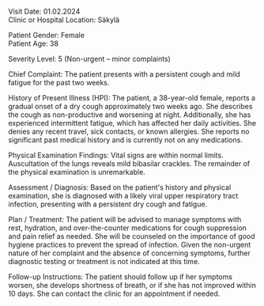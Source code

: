 Visit Date: 01.02.2024  
Clinic or Hospital Location: Säkylä  

Patient Gender: Female  
Patient Age: 38  

Severity Level: 5 (Non-urgent – minor complaints)

Chief Complaint: The patient presents with a persistent cough and mild fatigue for the past two weeks.

History of Present Illness (HPI): The patient, a 38-year-old female, reports a gradual onset of a dry cough approximately two weeks ago. She describes the cough as non-productive and worsening at night. Additionally, she has experienced intermittent fatigue, which has affected her daily activities. She denies any recent travel, sick contacts, or known allergies. She reports no significant past medical history and is currently not on any medications.

Physical Examination Findings: Vital signs are within normal limits. Auscultation of the lungs reveals mild bibasilar crackles. The remainder of the physical examination is unremarkable.

Assessment / Diagnosis: Based on the patient's history and physical examination, she is diagnosed with a likely viral upper respiratory tract infection, presenting with a persistent dry cough and fatigue.

Plan / Treatment: The patient will be advised to manage symptoms with rest, hydration, and over-the-counter medications for cough suppression and pain relief as needed. She will be counseled on the importance of good hygiene practices to prevent the spread of infection. Given the non-urgent nature of her complaint and the absence of concerning symptoms, further diagnostic testing or treatment is not indicated at this time.

Follow-up Instructions: The patient should follow up if her symptoms worsen, she develops shortness of breath, or if she has not improved within 10 days. She can contact the clinic for an appointment if needed.